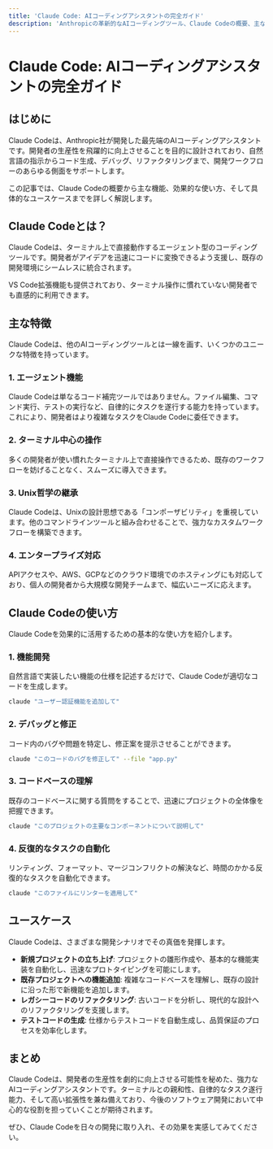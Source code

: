 ```yaml
---
title: 'Claude Code: AIコーディングアシスタントの完全ガイド'
description: 'Anthropicの革新的なAIコーディングツール、Claude Codeの概要、主な機能、使い方、そして具体的なユースケースまでを網羅した実践ガイド。'
---
```


# Claude Code: AIコーディングアシスタントの完全ガイド

## はじめに

Claude Codeは、Anthropic社が開発した最先端のAIコーディングアシスタントです。開発者の生産性を飛躍的に向上させることを目的に設計されており、自然言語の指示からコード生成、デバッグ、リファクタリングまで、開発ワークフローのあらゆる側面をサポートします。

この記事では、Claude Codeの概要から主な機能、効果的な使い方、そして具体的なユースケースまでを詳しく解説します。

## Claude Codeとは？

Claude Codeは、ターミナル上で直接動作するエージェント型のコーディングツールです。開発者がアイデアを迅速にコードに変換できるよう支援し、既存の開発環境にシームレスに統合されます。

VS Code拡張機能も提供されており、ターミナル操作に慣れていない開発者でも直感的に利用できます。

## 主な特徴

Claude Codeは、他のAIコーディングツールとは一線を画す、いくつかのユニークな特徴を持っています。

### 1. エージェント機能

Claude Codeは単なるコード補完ツールではありません。ファイル編集、コマンド実行、テストの実行など、自律的にタスクを遂行する能力を持っています。これにより、開発者はより複雑なタスクをClaude Codeに委任できます。

### 2. ターミナル中心の操作

多くの開発者が使い慣れたターミナル上で直接操作できるため、既存のワークフローを妨げることなく、スムーズに導入できます。

### 3. Unix哲学の継承

Claude Codeは、Unixの設計思想である「コンポーザビリティ」を重視しています。他のコマンドラインツールと組み合わせることで、強力なカスタムワークフローを構築できます。

### 4. エンタープライズ対応

APIアクセスや、AWS、GCPなどのクラウド環境でのホスティングにも対応しており、個人の開発者から大規模な開発チームまで、幅広いニーズに応えます。

## Claude Codeの使い方

Claude Codeを効果的に活用するための基本的な使い方を紹介します。

### 1. 機能開発

自然言語で実装したい機能の仕様を記述するだけで、Claude Codeが適切なコードを生成します。

```bash
claude "ユーザー認証機能を追加して"
```

### 2. デバッグと修正

コード内のバグや問題を特定し、修正案を提示させることができます。

```bash
claude "このコードのバグを修正して" --file "app.py"
```

### 3. コードベースの理解

既存のコードベースに関する質問をすることで、迅速にプロジェクトの全体像を把握できます。

```bash
claude "このプロジェクトの主要なコンポーネントについて説明して"
```

### 4. 反復的なタスクの自動化

リンティング、フォーマット、マージコンフリクトの解決など、時間のかかる反復的なタスクを自動化できます。

```bash
claude "このファイルにリンターを適用して"
```

## ユースケース

Claude Codeは、さまざまな開発シナリオでその真価を発揮します。

- **新規プロジェクトの立ち上げ**: プロジェクトの雛形作成や、基本的な機能実装を自動化し、迅速なプロトタイピングを可能にします。
- **既存プロジェクトへの機能追加**: 複雑なコードベースを理解し、既存の設計に沿った形で新機能を追加します。
- **レガシーコードのリファクタリング**: 古いコードを分析し、現代的な設計へのリファクタリングを支援します。
- **テストコードの生成**: 仕様からテストコードを自動生成し、品質保証のプロセスを効率化します。

## まとめ

Claude Codeは、開発者の生産性を劇的に向上させる可能性を秘めた、強力なAIコーディングアシスタントです。ターミナルとの親和性、自律的なタスク遂行能力、そして高い拡張性を兼ね備えており、今後のソフトウェア開発において中心的な役割を担っていくことが期待されます。

ぜひ、Claude Codeを日々の開発に取り入れ、その効果を実感してみてください。
